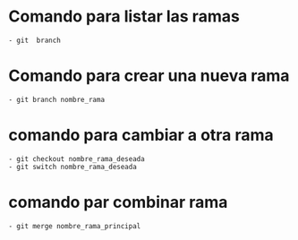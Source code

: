 # Comando para listar las ramas
    - git  branch

# Comando para crear una nueva rama
    - git branch nombre_rama
# comando para cambiar a otra rama
    - git checkout nombre_rama_deseada
    - git switch nombre_rama_deseada

# comando par combinar rama
    - git merge nombre_rama_principal